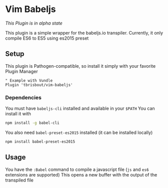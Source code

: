 # Vim Babeljs

_This Plugin is in alpha state_

This plugin is a simple wrapper for the babeljs.io transpiler.
Currently, it only compile ES6 to ES5 using es2015 preset

## Setup

This plugin is Pathogen-compatible, so install it simply with your favorite Plugin Manager
```vim
" Example with Vundle
Plugin 'tbrisbout/vim-babeljs'
```

### Dependencies

You must have `babeljs-cli` installed and available in your `$PATH`
You can install it with
```sh
npm install -g babel-cli
```

You also need `babel-preset-es2015` installed (it can be installed locally)
```sh
npm install babel-preset-es2015
```

## Usage
You have the `:Babel` command to compile a javascript file (`js` and `es6` extensions are supported)
This opens a new buffer with the output of the transpiled file
